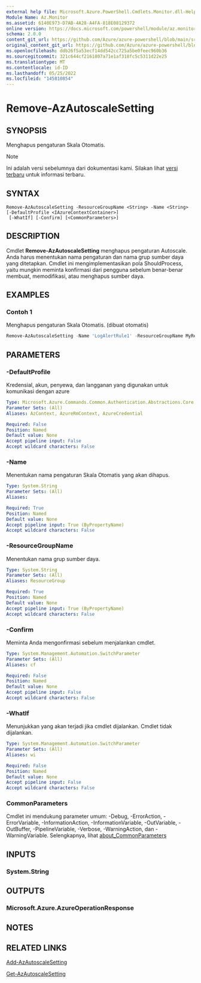 ```yaml
---
external help file: Microsoft.Azure.PowerShell.Cmdlets.Monitor.dll-Help.xml
Module Name: Az.Monitor
ms.assetid: 6140E973-D7AB-4A28-A4FA-818E08129372
online version: https://docs.microsoft.com/powershell/module/az.monitor/remove-azautoscalesetting
schema: 2.0.0
content_git_url: https://github.com/Azure/azure-powershell/blob/main/src/Monitor/Monitor/help/Remove-AzAutoscaleSetting.md
original_content_git_url: https://github.com/Azure/azure-powershell/blob/main/src/Monitor/Monitor/help/Remove-AzAutoscaleSetting.md
ms.openlocfilehash: ddb26f5a53ecf14dd542cc725a5be0feec960b36
ms.sourcegitcommit: 321c644cf2161807a71e1af318fc5c5311d22e25
ms.translationtype: MT
ms.contentlocale: id-ID
ms.lasthandoff: 05/25/2022
ms.locfileid: "145810854"
---
```

# Remove-AzAutoscaleSetting

## SYNOPSIS
Menghapus pengaturan Skala Otomatis.

> [!NOTE]
>Ini adalah versi sebelumnya dari dokumentasi kami. Silakan lihat [versi terbaru](/powershell/module/az.monitor/remove-azautoscalesetting) untuk informasi terbaru.

## SYNTAX

```
Remove-AzAutoscaleSetting -ResourceGroupName <String> -Name <String> [-DefaultProfile <IAzureContextContainer>]
 [-WhatIf] [-Confirm] [<CommonParameters>]
```

## DESCRIPTION
Cmdlet **Remove-AzAutoscaleSetting** menghapus pengaturan Autoscale.
Anda harus menentukan nama pengaturan dan nama grup sumber daya yang ditetapkan.
Cmdlet ini mengimplementasikan pola ShouldProcess, yaitu mungkin meminta konfirmasi dari pengguna sebelum benar-benar membuat, memodifikasi, atau menghapus sumber daya.

## EXAMPLES

### Contoh 1

Menghapus pengaturan Skala Otomatis. (dibuat otomatis)

```powershell <!-- Aladdin Generated Example --> 
Remove-AzAutoscaleSetting -Name 'LogAlertRule1' -ResourceGroupName MyResourceGroup
```

## PARAMETERS

### -DefaultProfile
Kredensial, akun, penyewa, dan langganan yang digunakan untuk komunikasi dengan azure

```yaml
Type: Microsoft.Azure.Commands.Common.Authentication.Abstractions.Core.IAzureContextContainer
Parameter Sets: (All)
Aliases: AzContext, AzureRmContext, AzureCredential

Required: False
Position: Named
Default value: None
Accept pipeline input: False
Accept wildcard characters: False
```

### -Name
Menentukan nama pengaturan Skala Otomatis yang akan dihapus.

```yaml
Type: System.String
Parameter Sets: (All)
Aliases:

Required: True
Position: Named
Default value: None
Accept pipeline input: True (ByPropertyName)
Accept wildcard characters: False
```

### -ResourceGroupName
Menentukan nama grup sumber daya.

```yaml
Type: System.String
Parameter Sets: (All)
Aliases: ResourceGroup

Required: True
Position: Named
Default value: None
Accept pipeline input: True (ByPropertyName)
Accept wildcard characters: False
```

### -Confirm
Meminta Anda mengonfirmasi sebelum menjalankan cmdlet.

```yaml
Type: System.Management.Automation.SwitchParameter
Parameter Sets: (All)
Aliases: cf

Required: False
Position: Named
Default value: None
Accept pipeline input: False
Accept wildcard characters: False
```

### -WhatIf
Menunjukkan yang akan terjadi jika cmdlet dijalankan. Cmdlet tidak dijalankan.

```yaml
Type: System.Management.Automation.SwitchParameter
Parameter Sets: (All)
Aliases: wi

Required: False
Position: Named
Default value: None
Accept pipeline input: False
Accept wildcard characters: False
```

### CommonParameters
Cmdlet ini mendukung parameter umum: -Debug, -ErrorAction, -ErrorVariable, -InformationAction, -InformationVariable, -OutVariable, -OutBuffer, -PipelineVariable, -Verbose, -WarningAction, dan -WarningVariable. Selengkapnya, lihat [about_CommonParameters](http://go.microsoft.com/fwlink/?LinkID=113216)

## INPUTS

### System.String

## OUTPUTS

### Microsoft.Azure.AzureOperationResponse

## NOTES

## RELATED LINKS

[Add-AzAutoscaleSetting](./Add-AzAutoscaleSetting.md)

[Get-AzAutoscaleSetting](./Get-AzAutoscaleSetting.md)


